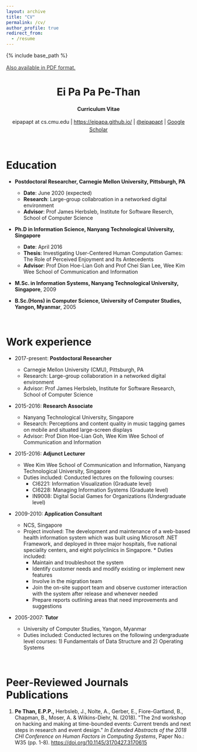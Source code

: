 ```yaml
---
layout: archive
title: "CV"
permalink: /cv/
author_profile: true
redirect_from:
  - /resume
---
```


{% include base_path %}

<a style="line-height: 1.5;" href="http://eipapa.github.io/files/2018-CHI-workshop.pdf"><span style="color: #333333;"><span>Also available in PDF format.</span></span></a>


<h1 class="western" align="center"><b>Ei Pa Pa Pe-Than</b></h1>
<p style="line-height: 1.5;" align="center"><span><b>Curriculum Vitae</b> </span></p>
<p style="line-height: 1.5;" align="center"><span>eipapapt at  cs.cmu.edu | <a href="https://eipapa.github.io/">https://eipapa.github.io/</a> | <a href="https://twitter.com/eipapapt">@eipapapt</a> | <a href="https://scholar.google.com/citations?user=U7HARQEAAAAJ&hl=en">Google Scholar</a></span></p>

<br>

Education
======
* **Postdoctoral Researcher, Carnegie Mellon University, Pittsburgh, PA**
  * **Date**: June 2020 (expected)
  * **Research**: Large-group collabroation in a networked digital environment
  * **Advisor**: Prof James Herbsleb, Institute for Software Reserch, School of Computer Science
  
* **Ph.D in Information Science, Nanyang Technological University, Singapore**
  * **Date**: April 2016
  * **Thesis**: Investigating User-Centered Human Computation Games: The Role of Perceived Enjoyment and Its Antecedents
  * **Advisor**: Prof Dion Hoe-Lian Goh and Prof Chei Sian Lee, Wee Kim Wee School of Communication and Information
  
* **M.Sc. in Information Systems, Nanyang Technological University, Singapore**, 2009
* **B.Sc.(Hons) in Computer Science, University of Computer Studies, Yangon, Myanmar**, 2005

<br>

Work experience
======
* 2017-present: **Postdoctoral Researcher**
  * Carnegie Mellon University (CMU), Pittsburgh, PA
  * Research: Large-group collaboration in a networked digital environment
  * Advisor: Prof James Herbsleb, Institute for Software Research, School of Computer Science
  
* 2015-2016: **Research Associate**
  * Nanyang Technological University, Singapore
  * Research: Perceptions and content quality in music tagging games on mobile and situated large-screen displays
  * Advisor: Prof Dion Hoe-Lian Goh, Wee Kim Wee School of Communication and Information
  
* 2015-2016: **Adjunct Lecturer**
  * Wee Kim Wee School of Communication and Information, Nanyang Technological University, Singapore
  * Duties included: Conducted lectures on the following courses:
    * CI6221: Information Visualization (Graduate level)
    * CI6228: Managing Information Systems (Graduate level)
    * IN9008: Digital Social Games for Organizations (Undergraduate level)
    
* 2009-2010: **Application Consultant**
  * NCS, Singapore
  * Project involved: The development and maintenance of a web-based health information system which was built using Microsoft .NET Framework, and deployed in three major hospitals, five national speciality centers, and eight polyclinics in Singapore.     * Duties included:
    * Maintain and troubleshoot the system
    * Identify customer needs and modify existing or implement new features
    * Involve in the migration team
    * Join the on-site support team and observe customer interaction with the system after release and whenever needed
    * Prepare reports outlining areas that need improvements and suggestions
  
* 2005-2007: **Tutor**
  * University of Computer Studies, Yangon, Myanmar
  * Duties included: Conducted lectures on the following undergraduate level courses: 1) Fundamentals of Data Structure and 2) Operating Systems

<br>

Peer-Reviewed Journals Publications
======
  <ol reversed="reversed">
  <li><strong>Pe Than, E.P.P.,</strong> Herbsleb, J., Nolte, A., Gerber, E., Fiore-Gartland, B., Chapman, B., Moser, A. & Wilkins-Diehr, N. (2018). &quot;The 2nd workshop on hacking and making at time-bounded events: Current trends and next steps in research and event design.&quot;  <em>In Extended Abstracts of the 2018 CHI Conference on Human Factors in Computing Systems</em>, Paper No.: W35 (pp. 1-8). <a href="https://doi.org/10.1145/3170427.3170615">https://doi.org/10.1145/3170427.3170615</a></li>
  </ol>
<!--
  <ul>{% for post in site.publications %}
    {% include archive-single-cv.html %}
  {% endfor %}</ul>
-->
 
<!-- 
Talks
======
  <ul>{% for post in site.talks %}
    {% include archive-single-talk-cv.html %}
  {% endfor %}</ul>
-->
<!--
Teaching
======
  <ul>{% for post in site.teaching %}
    {% include archive-single-cv.html %}
  {% endfor %}</ul>
-->

<!--  
Service and leadership
======
* Currently signed in to 43 different slack teams
-->
